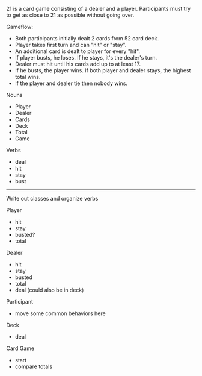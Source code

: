 21 is a card game consisting of a dealer and a player.  Participants must try to get as close to 21 as possible without going over.

Gameflow:
- Both participants initially dealt 2 cards from 52 card deck.
- Player takes first turn and can "hit" or "stay".
- An additional card is dealt to player for every "hit".
- If player busts, he loses.  If he stays, it's the dealer's turn.
- Dealer must hit until his cards add up to at least 17.
- If he busts, the player wins.  If both player and dealer stays, the highest total wins.
- If the player and dealer tie then nobody wins.

Nouns
- Player
- Dealer
- Cards
- Deck
- Total
- Game

Verbs
- deal
- hit
- stay
- bust

--------------------------------------------------
Write out classes and organize verbs

Player
- hit
- stay
- busted?
- total

Dealer
- hit
- stay
- busted
- total
- deal (could also be in deck)

Participant
- move some common behaviors here

Deck
- deal

Card
Game
- start
- compare totals